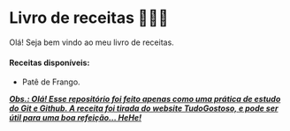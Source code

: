 # Livro de receitas :man_cook::book:

Olá! Seja bem vindo ao meu livro de receitas.

#### Receitas disponíveis:

- Patê de Frango.

  

***<u>Obs.: Olá! Esse repositório foi feito apenas como uma prática de estudo do Git e Github. A receita foi tirada do website TudoGostoso, e pode ser útil para uma boa refeição... HeHe!*** 

